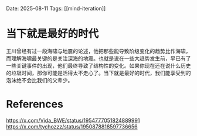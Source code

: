 Date: 2025-08-11
Tags: [[mind-iteration]]

# 当下就是最好的时代

王川曾经有过一段海啸与地震的论述，他把那些能导致阶级变化的趋势比作海啸，而理解海啸最关键的是关注深海的地震。也就是说在一些大趋势发生前，早已有了一些关键事件的出现，他们最终导致了结构性的变化。如果你现在还在说什么历史的垃圾时间，那你可能是活得太不走心了。当下就是最好的时代，我们能享受到的泡沫绝不会比我们的父辈少。
# References
https://x.com/Vida_BWE/status/1954777051824889991
https://x.com/tychozzz/status/1950878818597736656